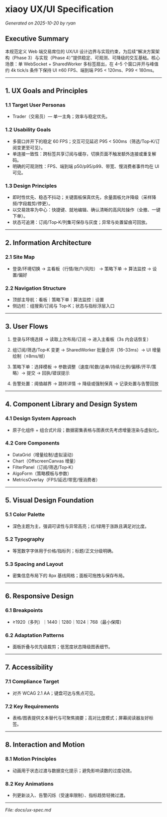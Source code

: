 # xiaoy UX/UI Specification

_Generated on 2025-10-20 by ryan_

## Executive Summary

本规范定义 Web 端交易席位的 UX/UI 设计边界与实现约束，为后续“解决方案架构（Phase 3）与实现（Phase 4）”提供稳定、可观测、可降级的交互基础。核心场景：单 WebSocket + SharedWorker 多标签扇出，在 4–5 个窗口并开与峰值约 4k tick/s 条件下保持 UI ≥60 FPS、端到端 P95 < 120ms、P99 < 180ms。

---

## 1. UX Goals and Principles

### 1.1 Target User Personas

- Trader（交易员）— 单一主角；效率与稳定优先。

### 1.2 Usability Goals

- 多窗口并开下的稳定 60 FPS；交互可见延迟 P95 < 500ms（筛选/Top‑K/订阅变更至可见）。
- 单连接一致性：跨标签共享订阅与缓存，切换页面不触发额外连接或重复解码。
- 明确的可观测性：FPS、端到端 p50/p95/p99、带宽、慢消费者事件均在 UI 可见。

### 1.3 Design Principles

- 即时性优先、稳态不抖动；关键面板保真优先，余量面板允许降级（采样降频/字段裁剪/停更）。
- 以交易效率为中心：快捷键、就地编辑、确认清晰的高风险操作（全撤、一键下单）。
- 状态可追溯：订阅/Top‑K/列集可保存与灰度；异常与处置留痕可回放。

---

## 2. Information Architecture

### 2.1 Site Map

- 登录/环境切换 → 主看板（行情/账户/风险） → 策略下单 → 算法监控 → 设置/偏好

### 2.2 Navigation Structure

- 顶部主导航：看板｜策略下单｜算法监控｜设置
- 侧边栏：组搜索/订阅与 Top‑K；状态与指标浮层入口

---

## 3. User Flows

1) 登录与环境选择 → 读取上次布局/订阅 → 进入主看板（3s 内会话恢复）

2) 组订阅/筛选/Top‑K 变更 → SharedWorker 批量合并（16–33ms）→ UI 增量绘制（≤8ms/帧）

3) 策略下单：选择模板 → 参数调整（速度/轮数/追单/持续/比例/偏移/开平/策略）→ 提交 → 回执/错误提示

4) 告警处置：阈值越界 → 跳转详情 → 降级或强制保真 → 记录处置与告警回放

---

## 4. Component Library and Design System

### 4.1 Design System Approach

- 原子化组件 + 组合式片段；数据密集表格与图表优先考虑增量渲染与虚拟化。

### 4.2 Core Components

- DataGrid（增量绘制/虚拟滚动）
- Chart（OffscreenCanvas 增量）
- FilterPanel（订阅/筛选/Top‑K）
- AlgoForm（策略模板与参数）
- MetricsOverlay（FPS/延迟/带宽/慢消费者）

---

## 5. Visual Design Foundation

### 5.1 Color Palette

- 深色主题为主，强调可读性与异常高亮；红/绿用于涨跌且满足对比度。

### 5.2 Typography

- 等宽数字字体用于价格/指标列；标题/正文分级明确。

### 5.3 Spacing and Layout

- 密集信息布局下的 8px 基线网格；面板可拖拽与保存布局。

---

## 6. Responsive Design

### 6.1 Breakpoints

- ≥1920（多列）｜1440｜1280｜1024｜768（最小保障）

### 6.2 Adaptation Patterns

- 面板折叠与优先级裁剪；低宽度状态降级图表细节。

---

## 7. Accessibility

### 7.1 Compliance Target

- 对齐 WCAG 2.1 AA；键盘可达与焦点可见。

### 7.2 Key Requirements

- 表格/图表提供文本替代与可聚焦摘要；高对比度模式；屏幕阅读器友好标签。

---

## 8. Interaction and Motion

### 8.1 Motion Principles

- 动画用于状态过渡与数据变化提示；避免影响读数的过度动效。

### 8.2 Key Animations

- 列更新淡入、告警闪烁（受速率限制）、指标趋势轻微过渡。

---

_File: docs/ux-spec.md_

